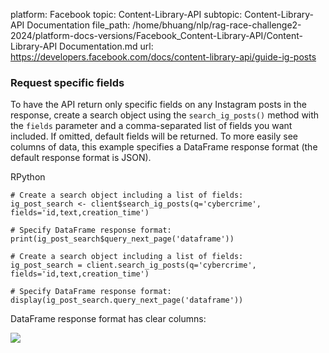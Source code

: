 platform: Facebook
topic: Content-Library-API
subtopic: Content-Library-API Documentation
file_path: /home/bhuang/nlp/rag-race-challenge2-2024/platform-docs-versions/Facebook_Content-Library-API/Content-Library-API Documentation.md
url: https://developers.facebook.com/docs/content-library-api/guide-ig-posts


### Request specific fields

To have the API return only specific fields on any Instagram posts in the response, create a search object using the `search_ig_posts()` method with the `fields` parameter and a comma-separated list of fields you want included. If omitted, default fields will be returned. To more easily see columns of data, this example specifies a DataFrame response format (the default response format is JSON).

RPython

    # Create a search object including a list of fields:
    ig_post_search <- client$search_ig_posts(q='cybercrime', fields='id,text,creation_time')        
    
    # Specify DataFrame response format:       
    print(ig_post_search$query_next_page('dataframe'))

    # Create a search object including a list of fields:
    ig_post_search = client.search_ig_posts(q='cybercrime', fields='id,text,creation_time')
    
    # Specify DataFrame response format:        
    display(ig_post_search.query_next_page('dataframe'))

DataFrame response format has clear columns:

![](https://scontent-cdg4-3.xx.fbcdn.net/v/t39.8562-6/361588460_224466613889350_7431544641123459816_n.png?_nc_cat=111&ccb=1-7&_nc_sid=f537c7&_nc_ohc=3nXcV19g6AMAX9pkEeN&_nc_ht=scontent-cdg4-3.xx&oh=00_AfDYqvuNhf4r7wLq-BYqKAWz5g9DkJb7e6Nd4tMrloKQjQ&oe=65BF473A)